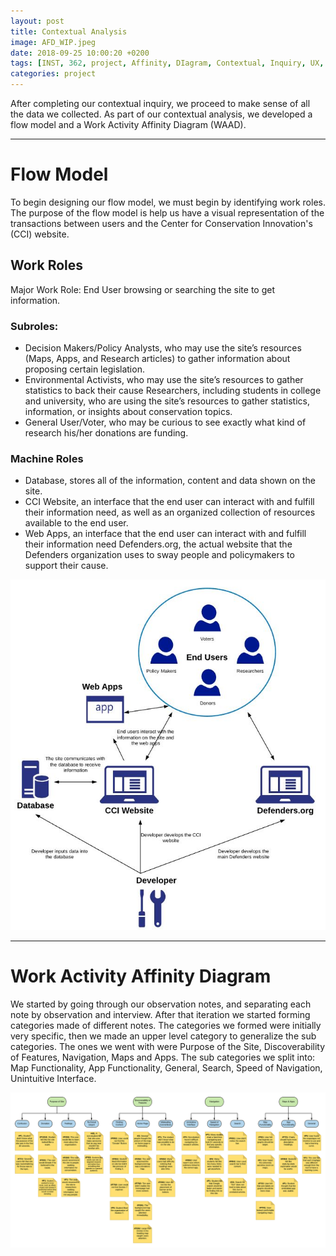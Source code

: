 ```yaml
---
layout: post
title: Contextual Analysis
image: AFD_WIP.jpeg
date: 2018-09-25 10:00:20 +0200
tags: [INST, 362, project, Affinity, DIagram, Contextual, Inquiry, UX, user, centered, design, defenders, wildlife]
categories: project
---
```


After completing our contextual inquiry, we proceed to make sense of all the data we collected. As part of our contextual analysis, we developed a flow model and a Work Activity Affinity Diagram (WAAD).

------------------------------------------------

# Flow Model
To begin designing our flow model, we must begin by identifying work roles. The purpose of the flow model is help us have a visual representation of the transactions between users and the Center for Conservation Innovation's (CCI) website. 


## Work Roles
Major Work Role: End User browsing or searching the site to get information.

### Subroles:
- Decision Makers/Policy Analysts, who may use the site’s resources (Maps, Apps, and Research articles) to gather information about proposing certain legislation.
- Environmental Activists, who may use the site’s resources to gather statistics to back their cause
Researchers, including students in college and university, who are using the site’s resources to gather statistics, information, or insights about conservation topics.
- General User/Voter, who may be curious to see exactly what kind of research his/her donations are funding.


### Machine Roles
- Database, stores all of the information, content and data shown on the site.
- CCI Website, an interface that the end user can interact with and fulfill their information need, as well as an organized collection of resources available to the end user.
- Web Apps, an interface that the end user can interact with and fulfill their information need
Defenders.org, the actual website that the Defenders organization uses to sway people and policymakers to support their cause.

<p align="center">
  <img src="https://github.com/BDubon/DoW/blob/master/images/FM.JPG" alt="Flow Model for Center for Conservation Innovation Website"/>
</p>                                                  

------------------------------------------------

# Work Activity Affinity Diagram 
We started by going through our observation notes, and separating each note by observation and
interview. After that iteration we started forming categories made of different notes. The categories we
formed were initially very specific, then we made an upper level category to generalize the sub categories.
The ones we went with were Purpose of the Site, Discoverability of Features, Navigation, Maps and
Apps. The sub categories we split into: Map Functionality, App Functionality, General, Search, Speed of
Navigation, Unintuitive Interface.

![Affinity Diagram](/images/INST362_Affinity_Diagram.png "Our Group's Affinity Diagram")
